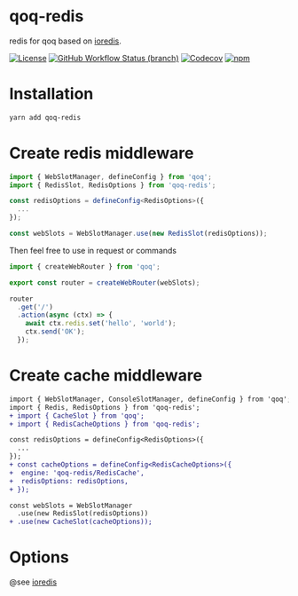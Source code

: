 # qoq-redis
redis for qoq based on [ioredis](https://github.com/luin/ioredis).

[![License](https://img.shields.io/github/license/qoq-ts/qoq-redis)](https://github.com/qoq-ts/qoq-redis/blob/master/LICENSE)
[![GitHub Workflow Status (branch)](https://img.shields.io/github/workflow/status/qoq-ts/qoq-redis/CI/master)](https://github.com/qoq-ts/qoq-redis/actions)
[![Codecov](https://img.shields.io/codecov/c/github/qoq-ts/qoq-redis)](https://codecov.io/gh/qoq-ts/qoq-redis)
[![npm](https://img.shields.io/npm/v/qoq-redis)](https://www.npmjs.com/package/qoq-redis)

# Installation
```bash
yarn add qoq-redis
```

# Create redis middleware
```typescript
import { WebSlotManager, defineConfig } from 'qoq';
import { RedisSlot, RedisOptions } from 'qoq-redis';

const redisOptions = defineConfig<RedisOptions>({
  ...
});

const webSlots = WebSlotManager.use(new RedisSlot(redisOptions));
```

Then feel free to use in request or commands
```typescript
import { createWebRouter } from 'qoq';

export const router = createWebRouter(webSlots);

router
  .get('/')
  .action(async (ctx) => {
    await ctx.redis.set('hello', 'world');
    ctx.send('OK');
  });
```

# Create cache middleware
```diff
import { WebSlotManager, ConsoleSlotManager, defineConfig } from 'qoq';
import { Redis, RedisOptions } from 'qoq-redis';
+ import { CacheSlot } from 'qoq';
+ import { RedisCacheOptions } from 'qoq-redis';

const redisOptions = defineConfig<RedisOptions>({
  ...
});
+ const cacheOptions = defineConfig<RedisCacheOptions>({
+  engine: 'qoq-redis/RedisCache',
+  redisOptions: redisOptions,
+ });

const webSlots = WebSlotManager
  .use(new RedisSlot(redisOptions))
+ .use(new CacheSlot(cacheOptions));
```

# Options
@see [ioredis](https://github.com/luin/ioredis/blob/master/README.md)
